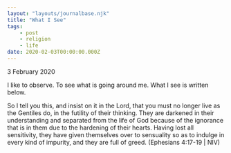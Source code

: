 ```yaml
---
layout: "layouts/journalbase.njk"
title: "What I See"
tags: 
    - post
    - religion
    - life
date: 2020-02-03T00:00:00.000Z
---
```


3 February 2020

I like to observe. To see what is going around me. What I see is written below.

So I tell you this, and insist on it in the Lord, that you must no longer live as the Gentiles do, in the futility of their thinking. They are darkened in their understanding and separated from the life of God because of the ignorance that is in them due to the hardening of their hearts. Having lost all sensitivity, they have given themselves over to sensuality so as to indulge in every kind of impurity, and they are full of greed. (Ephesians 4:17-19 | NIV)
